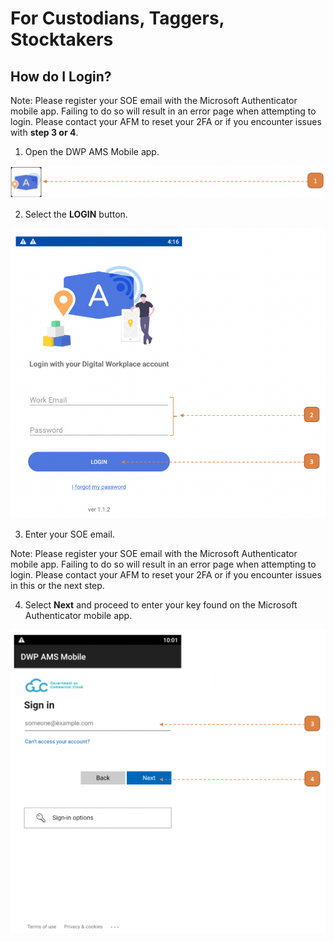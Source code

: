 # For Custodians, Taggers, Stocktakers

## How do I Login?

Note: Please register your SOE email with the Microsoft Authenticator mobile app.
Failing to do so will result in an error page when attempting to login.
Please contact your AFM to reset your 2FA or if you encounter issues with **step 3 or 4**.

1. Open the DWP AMS Mobile app.

![](images/Mobile.png "Mobile")

2. Select the **LOGIN** button.

![](images/MFCTS2.png "MFCTS2")

3. Enter your SOE email.

Note: Please register your SOE email with the Microsoft Authenticator mobile app.
Failing to do so will result in an error page when attempting to login.
Please contact your AFM to reset your 2FA or if you encounter issues in this or the next step.

4. Select **Next** and proceed to enter your key found on the Microsoft Authenticator mobile app.

![](images/MFCTS3.png "MFCTS3")